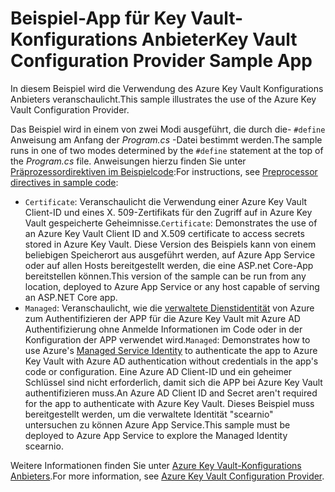 # <a name="key-vault-configuration-provider-sample-app"></a><span data-ttu-id="e0062-101">Beispiel-App für Key Vault-Konfigurations Anbieter</span><span class="sxs-lookup"><span data-stu-id="e0062-101">Key Vault Configuration Provider Sample App</span></span>

<span data-ttu-id="e0062-102">In diesem Beispiel wird die Verwendung des Azure Key Vault Konfigurations Anbieters veranschaulicht.</span><span class="sxs-lookup"><span data-stu-id="e0062-102">This sample illustrates the use of the Azure Key Vault Configuration Provider.</span></span>

<span data-ttu-id="e0062-103">Das Beispiel wird in einem von zwei Modi ausgeführt, die durch die- `#define` Anweisung am Anfang der *Program.cs* -Datei bestimmt werden.</span><span class="sxs-lookup"><span data-stu-id="e0062-103">The sample runs in one of two modes determined by the `#define` statement at the top of the *Program.cs* file.</span></span> <span data-ttu-id="e0062-104">Anweisungen hierzu finden Sie unter [Präprozessordirektiven im Beispielcode](https://docs.microsoft.com/aspnet/core#preprocessor-directives-in-sample-code):</span><span class="sxs-lookup"><span data-stu-id="e0062-104">For instructions, see [Preprocessor directives in sample code](https://docs.microsoft.com/aspnet/core#preprocessor-directives-in-sample-code):</span></span>

* <span data-ttu-id="e0062-105">`Certificate`: Veranschaulicht die Verwendung einer Azure Key Vault Client-ID und eines X. 509-Zertifikats für den Zugriff auf in Azure Key Vault gespeicherte Geheimnisse.</span><span class="sxs-lookup"><span data-stu-id="e0062-105">`Certificate`: Demonstrates the use of an Azure Key Vault Client ID and X.509 certificate to access secrets stored in Azure Key Vault.</span></span> <span data-ttu-id="e0062-106">Diese Version des Beispiels kann von einem beliebigen Speicherort aus ausgeführt werden, auf Azure App Service oder auf allen Hosts bereitgestellt werden, die eine ASP.net Core-App bereitstellen können.</span><span class="sxs-lookup"><span data-stu-id="e0062-106">This version of the sample can be run from any location, deployed to Azure App Service or any host capable of serving an ASP.NET Core app.</span></span>
* <span data-ttu-id="e0062-107">`Managed`: Veranschaulicht, wie die [verwaltete Dienstidentität](https://docs.microsoft.com/azure/active-directory/managed-identities-azure-resources/overview) von Azure zum Authentifizieren der APP für die Azure Key Vault mit Azure AD Authentifizierung ohne Anmelde Informationen im Code oder in der Konfiguration der APP verwendet wird.</span><span class="sxs-lookup"><span data-stu-id="e0062-107">`Managed`: Demonstrates how to use Azure's [Managed Service Identity](https://docs.microsoft.com/azure/active-directory/managed-identities-azure-resources/overview) to authenticate the app to Azure Key Vault with Azure AD authentication without credentials in the app's code or configuration.</span></span> <span data-ttu-id="e0062-108">Eine Azure AD Client-ID und ein geheimer Schlüssel sind nicht erforderlich, damit sich die APP bei Azure Key Vault authentifizieren muss.</span><span class="sxs-lookup"><span data-stu-id="e0062-108">An Azure AD Client ID and Secret aren't required for the app to authenticate with Azure Key Vault.</span></span> <span data-ttu-id="e0062-109">Dieses Beispiel muss bereitgestellt werden, um die verwaltete Identität "scearnio" untersuchen zu können Azure App Service.</span><span class="sxs-lookup"><span data-stu-id="e0062-109">This sample must be deployed to Azure App Service to explore the Managed Identity scearnio.</span></span>

<span data-ttu-id="e0062-110">Weitere Informationen finden Sie unter [Azure Key Vault-Konfigurations Anbieters](https://docs.microsoft.com/aspnet/core/security/key-vault-configuration).</span><span class="sxs-lookup"><span data-stu-id="e0062-110">For more information, see [Azure Key Vault Configuration Provider](https://docs.microsoft.com/aspnet/core/security/key-vault-configuration).</span></span>
